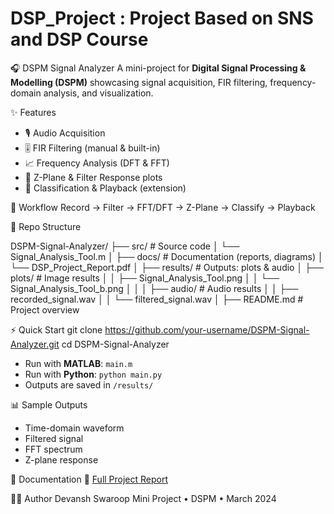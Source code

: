 # DSP_Project : Project Based on SNS and DSP Course
🎧 DSPM Signal Analyzer
A mini-project for **Digital Signal Processing & Modelling (DSPM)** showcasing signal acquisition, FIR filtering, frequency-domain analysis, and visualization.

✨ Features
* 🎙️ Audio Acquisition
* 🎚️ FIR Filtering (manual & built-in)
* 📈 Frequency Analysis (DFT & FFT)
* 🔵 Z-Plane & Filter Response plots
* 🎯 Classification & Playback (extension)

🔗 Workflow
Record → Filter → FFT/DFT → Z-Plane → Classify → Playback

📂 Repo Structure

DSPM-Signal-Analyzer/
├── src/                        # Source code
│   └── Signal_Analysis_Tool.m
│
├── docs/                       # Documentation (reports, diagrams)
│   └── DSP_Project_Report.pdf
│
├── results/                    # Outputs: plots & audio
│   ├── plots/                  # Image results
│   │   ├── Signal_Analysis_Tool.png
│   │   └── Signal_Analysis_Tool_b.png
│   │
│   ├── audio/                  # Audio results
│   │   ├── recorded_signal.wav
│   │   └── filtered_signal.wav
│
├── README.md                   # Project overview



 ⚡ Quick Start
git clone https://github.com/your-username/DSPM-Signal-Analyzer.git
cd DSPM-Signal-Analyzer
* Run with **MATLAB**: `main.m`
* Run with **Python**: `python main.py`
* Outputs are saved in `/results/`



📊 Sample Outputs
* Time-domain waveform
* Filtered signal
* FFT spectrum
* Z-plane response


📑 Documentation
📄 [Full Project Report](docs/DSP_Project_Report.pdf)

👨‍💻 Author
Devansh Swaroop
Mini Project • DSPM • March 2024

